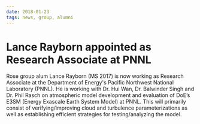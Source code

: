 ```yaml
---
date: 2018-01-23
tags: news, group, alumni
---
```


# Lance Rayborn appointed as Research Associate at PNNL

Rose group alum Lance Rayborn (MS 2017) is now working as Research Associate at the Department of Energy's Pacific Northwest National Laboratory (PNNL). He is working with Dr. Hui Wan, Dr. Balwinder Singh and Dr. Phil Rasch on atmospheric model development and evaluation of DoE’s E3SM (Energy Exascale Earth System Model) at PNNL. This will primarily consist of verifying/improving cloud and turbulence parameterizations as well as establishing efficient strategies for testing/analyzing the model.

